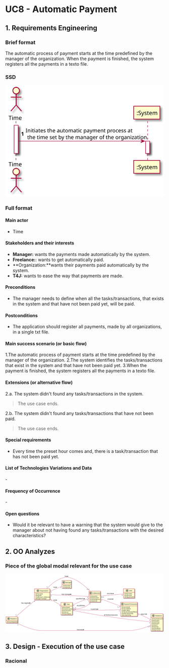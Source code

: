 
# UC8 - Automatic Payment

## 1. Requirements Engineering

### Brief format

The automatic process of payment starts at the time predefined by the manager of the organization. When the payment is finished, the system registers all the payments in a texto file.

### SSD
![UC8_SSD.svg](UC8_SSD.svg)

### Full format 

#### Main actor

* Time

#### Stakeholders and their interests

* **Manager:** wants the payments made automatically by the system.
* **Freelance:**: wants to get automatically paid.
* **Organization:**wants their payments paid automatically by the system.
* **T4J:** wants to ease the way that payments are made.

#### Preconditions
* The manager needs to define when all the tasks/transactions, that exists  in the system and that have not been paid yet, will be paid.

#### Postconditions
* The application should register all payments, made by all organizations, in a single txt file.

#### Main success scenario (or basic flow)

1.The automatic process of payment starts at the time predefined by the manager of the organization.
2.The system identifies the tasks/transactions that exist in the system and that have not been paid yet.
3.When the payment is finished, the system registers all the payments in a texto file.

#### Extensions (or alternative flow)

2.a. The system didn't found any tasks/transactions in the system.
>The use case ends.

2.b. The system didn't found any tasks/transactions that have not been paid.
>The use case ends.

#### Special requirements

* Every time the preset hour comes and, there is a task/transaction that has not been paid yet.

#### List of Technologies Variations and Data
\-

#### Frequency of Occurrence
\-

#### Open questions

* Would it be relevant to have a warning that the system would give to the manager about not having found any tasks/transactions with the desired characteristics? 

## 2.  OO Analyzes

### Piece of the global modal relevant for the use case

![UC8_MD.svg](UC8_MD.svg)

## 3. Design - Execution of the use case

### Racional






